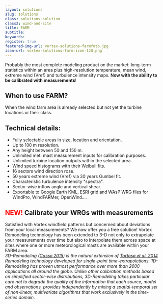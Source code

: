 ```yaml
---
layout: solutions
slug: solutions
class: solutions-solution
class2: wind-and-site
title: FARM
subtitle:
keywords: 
register: true
featured-img-url: vortex-solutions-farmfoto.jpg
icon-url: vortex-solutions-farm-icon-128.png
---
```


<p class="lead">Probably the most complete modeling product on the market: long-term statistics within an area plus high-resolution temperature, mean wind, extreme wind (Vref) and turbulence intensity maps. <b>Now with the ability to be calibrated with measurements!</b></p>

## When to use FARM?

When the wind farm area is already selected but not yet the turbine locations or their class.

## Technical details:

- Fully selectable areas in size, location and orientation.
- Up to 100 m resolution.
- Any height between 50 and 150 m.
- Unlimited met. mast measurement inputs for calibration purposes.
- Unlimited turbine location outputs within the selected area.
- Wind speed histograms with their Weibull fits.
- 16 sectors wind direction rose.
- 50 years extreme wind (Vref) via 30 years Gumbel fit.
- Characteristic turbulence intensity "spectra".
- Sector-wise inflow angle and vertical shear.
- Exportable to Google Earth KML, ESRI grid and WAsP WRG files for WindPro, WindFARMer, OpenWind....

## <font color="red">NEW!</font> Calibrate your WRGs with measurements

<div class="well well-sm ox_animate_when_almost_visible ox_bottom-to-top">
  Satisfied with Vortex windfield patterns but concerned about deviations from your local measurements? We now offer you a free solution!  Vortex Remodeling technology has been extended to 3-D not only to extrapolate your measurements over time but also to interpolate them across space at sites where one or more meteorological masts are available within your FARM area.
</div>

<i>
   3D-Remodeling (<a href="../docs/WPM.PauCasso.2016.pdf" target="_blank">Casso 2015</a>) is the natural extension of <a href="..assets/docs/EWEA2014_Atortosa.pdf" target="_blank">Tortosa et al. 2014</a> Remodeling technology developed for single-point time-extrapolations. 1D-Remodeling has proven utmost performance over more than 2000 applications all around the globe. Unlike other calibration methods based on simplified sector-wise distributions, 3D-Remodeling takes particular care not to degrade the quality of the information that each source, model and observations, provides independently by mixing a spatial-temporal set of non-linear, multivariate algorithms that work exclusively in the time-series domain.
</i>
